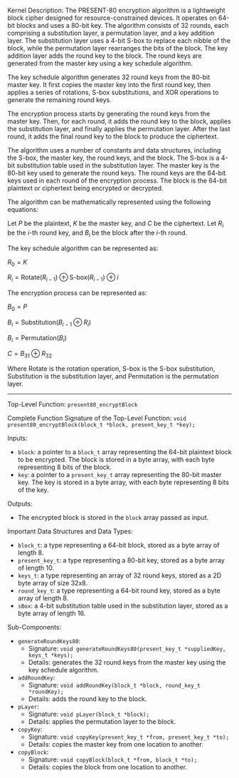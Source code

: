 Kernel Description:
The PRESENT-80 encryption algorithm is a lightweight block cipher designed for resource-constrained devices. It operates on 64-bit blocks and uses a 80-bit key. The algorithm consists of 32 rounds, each comprising a substitution layer, a permutation layer, and a key addition layer. The substitution layer uses a 4-bit S-box to replace each nibble of the block, while the permutation layer rearranges the bits of the block. The key addition layer adds the round key to the block. The round keys are generated from the master key using a key schedule algorithm.

The key schedule algorithm generates 32 round keys from the 80-bit master key. It first copies the master key into the first round key, then applies a series of rotations, S-box substitutions, and XOR operations to generate the remaining round keys.

The encryption process starts by generating the round keys from the master key. Then, for each round, it adds the round key to the block, applies the substitution layer, and finally applies the permutation layer. After the last round, it adds the final round key to the block to produce the ciphertext.

The algorithm uses a number of constants and data structures, including the S-box, the master key, the round keys, and the block. The S-box is a 4-bit substitution table used in the substitution layer. The master key is the 80-bit key used to generate the round keys. The round keys are the 64-bit keys used in each round of the encryption process. The block is the 64-bit plaintext or ciphertext being encrypted or decrypted.

The algorithm can be mathematically represented using the following equations:

Let $P$ be the plaintext, $K$ be the master key, and $C$ be the ciphertext. Let $R_i$ be the $i$-th round key, and $B_i$ be the block after the $i$-th round.

The key schedule algorithm can be represented as:

$R_0 = K$

$R_i = \text{Rotate}(R_{i-1}) \oplus \text{S-box}(R_{i-1}) \oplus i$

The encryption process can be represented as:

$B_0 = P$

$B_i = \text{Substitution}(B_{i-1} \oplus R_i)$

$B_i = \text{Permutation}(B_i)$

$C = B_{31} \oplus R_{32}$

Where $\text{Rotate}$ is the rotation operation, $\text{S-box}$ is the S-box substitution, $\text{Substitution}$ is the substitution layer, and $\text{Permutation}$ is the permutation layer.

---

Top-Level Function: `present80_encryptBlock`

Complete Function Signature of the Top-Level Function:
`void present80_encryptBlock(block_t *block, present_key_t *key);`

Inputs:
- `block`: a pointer to a `block_t` array representing the 64-bit plaintext block to be encrypted. The block is stored in a byte array, with each byte representing 8 bits of the block.
- `key`: a pointer to a `present_key_t` array representing the 80-bit master key. The key is stored in a byte array, with each byte representing 8 bits of the key.

Outputs:
- The encrypted block is stored in the `block` array passed as input.

Important Data Structures and Data Types:
- `block_t`: a type representing a 64-bit block, stored as a byte array of length 8.
- `present_key_t`: a type representing a 80-bit key, stored as a byte array of length 10.
- `keys_t`: a type representing an array of 32 round keys, stored as a 2D byte array of size 32x8.
- `round_key_t`: a type representing a 64-bit round key, stored as a byte array of length 8.
- `sBox`: a 4-bit substitution table used in the substitution layer, stored as a byte array of length 16.

Sub-Components:
- `generateRoundKeys80`:
    - Signature: `void generateRoundKeys80(present_key_t *suppliedKey, keys_t *keys);`
    - Details: generates the 32 round keys from the master key using the key schedule algorithm.
- `addRoundKey`:
    - Signature: `void addRoundKey(block_t *block, round_key_t *roundKey);`
    - Details: adds the round key to the block.
- `pLayer`:
    - Signature: `void pLayer(block_t *block);`
    - Details: applies the permutation layer to the block.
- `copyKey`:
    - Signature: `void copyKey(present_key_t *from, present_key_t *to);`
    - Details: copies the master key from one location to another.
- `copyBlock`:
    - Signature: `void copyBlock(block_t *from, block_t *to);`
    - Details: copies the block from one location to another.